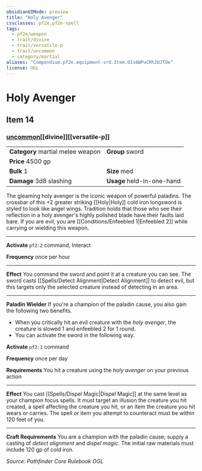 ```yaml
---
obsidianUIMode: preview
title: "Holy Avenger"
cssclasses: pf2e,pf2e-spell
tags:
  - pf2e/weapon
  - trait/divine
  - trait/versatile-p
  - trait/uncommon
  - category/martial
aliases: "Compendium.pf2e.equipment-srd.Item.OIs6WPuCRh2UJTOe"
license: OGL
---
```

# Holy Avenger
## Item 14
### [uncommon](uncommon "Uncommon Rarity Trait")[[divine]][[versatile-p]]

|  |  |
| -- | -- |
| **Category** martial melee weapon | **Group** sword |
| **Price** 4500 gp |  |
| **Bulk** 1 | **Size** med |
| **Damage** 3d8 slashing  | **Usage** held-in-one-hand |



The gleaming holy avenger is the iconic weapon of powerful paladins. The crossbar of this +2 greater striking [[Holy|Holy]] cold iron longsword is styled to look like angel wings. Tradition holds that those who see their reflection in a holy avenger's highly polished blade have their faults laid bare. If you are evil, you are [[Conditions/Enfeebled 1|Enfeebled 2]] while carrying or wielding this weapon.

* * *

**Activate** `pf2:2` command, Interact

**Frequency** once per hour

* * *

**Effect** You command the sword and point it at a creature you can see. The sword casts [[Spells/Detect Alignment|Detect Alignment]] to detect evil, but this targets only the selected creature instead of detecting in an area.

* * *

**Paladin Wielder** If you're a champion of the paladin cause, you also gain the following two benefits.

*   When you critically hit an evil creature with the _holy avenger_, the creature is slowed 1 and enfeebled 2 for 1 round.
*   You can activate the sword in the following way.

**Activate** `pf2:1` command

**Frequency** once per day

**Requirements** You hit a creature using the _holy avenger_ on your previous action

* * *

**Effect** You cast [[Spells/Dispel Magic|Dispel Magic]] at the same level as your champion focus spells. It must target an illusion the creature you hit created, a spell affecting the creature you hit, or an item the creature you hit wears or carries. The spell or item you attempt to counteract must be within 120 feet of you.

* * *

**Craft Requirements** You are a champion with the paladin cause; supply a casting of _detect alignment_ and _dispel magic_. The initial raw materials must include 120 gp of cold iron.

*Source: Pathfinder Core Rulebook*
*OGL*